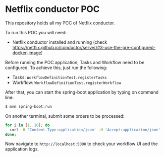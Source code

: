 # Netflix conductor POC
This repository holds all my POC of Netflix conductor.

To run this POC you will need:
* Netflix conductor installed and running (check https://netflix.github.io/conductor/server/#3-use-the-pre-configured-docker-image)

Before running the POC application, Tasks and Workflow need to be configured. To achieve this, just run the following:
* Tasks: `WorkflowDefinitionTest.registerTasks`
* Workflow: `WorkflowDefinitionTest.registerWorkflow`

After that, you can start the spring-boot application by typing on command line:
```bash
$ mvn spring-boot:run
```

On another terminal, submit some orders to be processed:
```bash
for i in {1..10}; do 
  curl -H 'Content-Type:application/json' -H 'Accept:application/json' -X POST http://localhost:8081/order -d '{ "orderId": "1" }'; 
done;
```

Now navigate to `http://localhost:5000` to check your workflow UI and the application logs.

